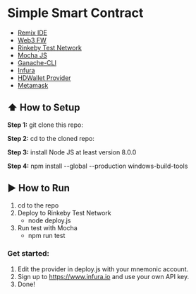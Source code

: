 # Simple Smart Contract

- [Remix IDE](https://remix.ethereum.org/)
- [Web3 FW](https://github.com/ethereum/web3.js/)
- [Rinkeby Test Network](https://www.rinkeby.io/)
- [Mocha JS](https://mochajs.org/)
- [Ganache-CLI](https://github.com/trufflesuite/ganache-cli)
- [Infura](https://www.infura.io)
- [HDWallet Provider](https://github.com/trufflesuite/truffle-hdwallet-provider)
- [Metamask](https://www.metamask.io)

## :arrow_up: How to Setup

**Step 1:** git clone this repo:

**Step 2:** cd to the cloned repo:

**Step 3:** install Node JS at least version 8.0.0

**Step 4:** npm install --global --production windows-build-tools

## :arrow_forward: How to Run

1. cd to the repo
2. Deploy to Rinkeby Test Network
    * node deploy.js
2. Run test with Mocha
    * npm run test
    
### Get started:
1. Edit the provider in deploy.js with your mnemonic account.
2. Sign up to https://www.infura.io and use your own API key.
3. Done!
